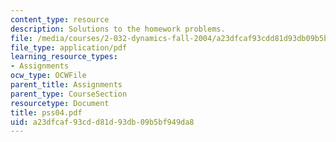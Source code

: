 ```yaml
---
content_type: resource
description: Solutions to the homework problems.
file: /media/courses/2-032-dynamics-fall-2004/a23dfcaf93cdd81d93db09b5bf949da8_pss04.pdf
file_type: application/pdf
learning_resource_types:
- Assignments
ocw_type: OCWFile
parent_title: Assignments
parent_type: CourseSection
resourcetype: Document
title: pss04.pdf
uid: a23dfcaf-93cd-d81d-93db-09b5bf949da8
---
```

